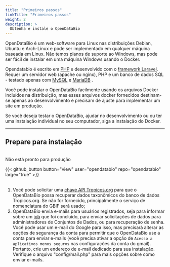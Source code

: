 ```yaml
---
title: "Primeiros passos"
linkTitle: "Primeiros passos"
weight: 2
description: >
  Obtenha e instale o OpenDataBio
---
```


OpenDataBio é um web-software para Linux nas distribuições Debian, Ubuntu e Arch-Linux e pode ser implementado em qualquer máquina baseada em Linux. Não temos planos de suporte ao Windows, mas pode ser fácil de instalar em uma máquina Windows usando o Docker.

Opendatabio é escrito em [PHP](https://www.php.net) e desenvolvido com o [framework Laravel](https://laravel.com/). Requer um servidor web (apache ou nginx), PHP e um banco de dados SQL - testado apenas com [MySQL](https://www.mysql.com/) e [MariaDB](https://mariadb.org/) .

Você pode instalar o OpenDataBio facilmente usando os arquivos Docker incluídos na distribuição, mas esses arquivos docker fornecidos destinam-se apenas ao desenvolvimento e precisam de ajuste para implementar um site em produção.

Se você deseja testar o OpenDataBio, ajudar no desenvolvimento ou ou ter uma instalação individual no seu computador, siga a instalação do Docker.

----
## Prepare para instalação

<br>
<span class="btn  btn-danger mr-3 mb-4 text-dark">
<i class="fas fa-exclamation-triangle"></i> Não está pronto para produção
</span>
<br>

{{< github_button button="view" user="opendatabio" repo="opendatabio" large="true" >}}
<br>
<br>

1. Você pode solicitar uma [chave API Tropicos.org](https://services.tropicos.org/help?requestkey) para que o OpenDataBio possa recuperar dados taxonômicos do banco de dados Tropicos.org. Se não for fornecido, principalmente o serviço de nomenclatura do GBIF será usado;
1. OpenDataBio envia e-mails para usuários registrados, seja para informar sobre um [job](/docs/concepts/data-access/#user-job) que foi concluído, para enviar solicitações de dados para administradores de Conjuntos de Dados, ou para recuperação de senha. Você pode usar um e-mail do Google para isso, mas precisará alterar as opções de segurança da conta para permitir que o OpenDataBio use a conta para enviar e-mails (você precisa ativar a opção de `Acesso a aplicativos menos seguros` nas configurações da conta do gmail). Portanto, crie um endereço de e-mail dedicado para sua instalação. Verifique o arquivo "config/mail.php" para mais opções sobre como enviar e-mails.
